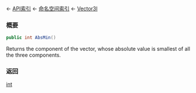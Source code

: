 ← [API索引](Api-Index) ← [命名空间索引](Namespace-Index) ← [Vector3I](VRageMath.Vector3I)

### 概要

```csharp
public int AbsMin()
```

Returns the component of the vector, whose absolute value is smallest of all the three components.

### 返回

[int](https://docs.microsoft.com/en-us/dotnet/api/System.Int32?view=netframework-4.6)

